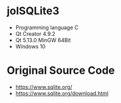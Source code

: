 # jolSQLite3
* Programming language C
* Qt Creator 4.9.2
* Qt 5.13.0 MinGW 64Bit
* Windows 10
# Original Source Code
* https://www.sqlite.org/
* https://www.sqlite.org/download.html
